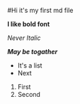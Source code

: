 #Hi it's my first md file

**I like bold font**

*Never Italic*

***May be togather***

- It's a list
- Next


1. First
2. Second